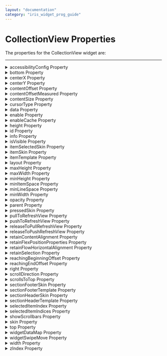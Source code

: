 ```yaml
---
layout: "documentation"
category: "iris_widget_prog_guide"
---
```


CollectionView Properties
=========================

The properties for the CollectionView widget are:

* * *

<details close markdown="block"><summary>accessibilityConfig Property</summary>

* * *

Enables you to control accessibility behavior and alternative text for the widget.

For more information on using accessibility features in your app, see the [Accessibility]({{ site.baseurl }}/docs/documentation/Iris/iris_user_guide/Content/Accessibility_Overview.html) appendix in the Volt MX IrisUser Guide.

### Syntax

{% highlight VoltMx %}
accessibilityConfig
{% endhighlight %}

### Type

Object

### Read/Write

Read + Write

### Remarks

*   The accessibilityConfig property is enabled for all the widgets which are supported under the Flex Layout.

> **_Note:_** From Volt MX Iris V9 SP2 GA version, you can provide i18n keys as values to all the attributes used inside the `accessibilityConfig` property. Values provided in the i18n keys take precedence over values provided in `a11yLabel`, `a11yValue`, and `a11yHint` fields.

The accessibilityConfig property is a JavaScript object which can contain the following key-value pairs.

  
| Key | Type | Description | ARIA Equivalent |
| --- | --- | --- | --- |
| a11yIndex | Integer with no floating or decimal number. | This is an optional parameter. Specifies the order in which the widgets are focused on a screen. | For all widgets, this parameter maps to the `aria-index`, `index`, or `taborder` properties. |
| a11yLabel | String | This is an optional parameter. Specifies alternate text to identify the widget. Generally the label should be the text that is displayed on the screen. | For all widgets, this parameter maps to the `aria-labelledby` property of ARIA in HTML. > **_Note:_** For the Image widget, this parameter maps to the **alt** attribute of ARIA in HTML. |
| a11yValue | String | This is an optional parameter. Specifies the descriptive text that explains the action associated with the widget. On the Android platform, the text specified for a11yValue is prefixed to the a11yHint. | This parameter is similar to the a11yLabel parameter. If the a11yValue is defined, the value of a11yValue is appended to the value of a11yLabel. These values are separated by a space. |
| a11yHint | String | This is an optional parameter. Specifies the descriptive text that explains the action associated with the widget. On the Android platform, the text specified for a11yValue is prefixed to the a11yHint. | For all widgets, this parameter maps to the `aria-describedby` property of ARIA in HTML. |
| a11yHidden | Boolean | This is an optional parameter. Specifies if the widget should be ignored by assistive technology. The default option is set to _false_. This option is supported on iOS 5.0 and above, Android 4.1 and above, and SPA | For all widgets, this parameter maps to the `aria-hidden` property of ARIA in HTML. |
| a11yARIA | Object | This is an optional parameter. For each widget, the key and value provided in this object are added as the attribute and value of the HTML tags respectively. Any values provided for attributes such as `aria-labelledby` and `aria-describedby` using this attribute, takes precedence over values given in `a11yLabel` and `a11yHint` fields. When a widget is provided with the following key value pair or attribute using the a11yARIA object, the tabIndex of the widget is automatically appended as zero.`{"role": "main"}``aria-label` | This parameter is only available on the Desktop Web platform. |

### Android limitations

*   If the results of the concatenation of a11y fields result in an empty string, then `accessibilityConfig` is ignored and the text that is on widget is read out.
*   The soft keypad does not gain accessibility focus during the right/left swipe gesture when the keypad appears.

### SPA/Desktop Web limitations

*   When `accessibilityConfig` property is configured for any widget, the `tabIndex` attribute is added automatically to the `accessibilityConfig` property.
*   The behavior of accessibility depends on the Web browser, Web browser version, Voice Over Assistant, and Voice Over Assistant version.
*   Currently SPA/Desktop web applications support only a few ARIA tags. To achieve more accessibility features, use the attribute a11yARIA. The corresponding tags will be added to the DOM as per these configurations.

### Example 1

This example uses the button widget, but the principle remains the same for all widgets that have an accessibilityConfig property.

{% highlight VoltMx %}
//This is a generic property that is applicable for various widgets.
//Here, we have shown how to use the accessibilityConfig Property for button widget.
/*You need to make a corresponding use of the accessibilityConfig property for other applicable widgets.*/

Form1.myButton.accessibilityConfig = {
    "a11yLabel": "Label",
    "a11yValue": "Value",
    "a11yHint": "Hint"    
};
{% endhighlight %}

### Example 2

This example uses the button widget to implement internationalization in `accessibilityConfig` property, but the principle remains the same for all widgets.

{% highlight VoltMx %}
/*Sample code to implement internationalization in accessibilityConfig property in Native platform.*/

Form1.myButton.accessibilityConfig = {
    "a11yLabel": voltmx.i18n.getLocalizedString("key1")     
};  
/*Sample code to implement internationalization in accessibilityConfig property in Desktop Web platform.*/

Form1.myButton.accessibilityConfig = {
    "a11yLabel": "voltmx.i18n.getLocalizedString(\"key3\")"
};
{% endhighlight %}

### Platform Availability

*   Available in the IDE
*   iOS, Android, SPA, and Desktop Web

* * *

</details>
<details close markdown="block"><summary>bottom Property</summary>

* * *

    This property determines the bottom edge of the widget and is measured from the bottom bounds of the parent container.

The bottom property determines the position of the bottom edge of the widget’s bounding box. The value may be set using DP (Device Independent Pixels), Percentage, or Pixels. In freeform layout, the distance is measured from the bottom edge of the parent container. In flow-vertical layout, the value is ignored. In flow-horizontal layout, the value is ignored.

The bottom property is used only if the Height property is not provided.

### Syntax

{% highlight VoltMx %}
bottom
{% endhighlight %}

### Type

String

### Read/Write

Read + Write

### Remarks

The property determines the bottom edge of the widget and is measured from the bottom bounds of the parent container.

If the layoutType is set as voltmx.flex.FLOW\_VERTICAL, the bottom property is measured from the top edge of bottom sibling widget. The vertical space between two widgets is measured from bottom of the top sibling widget and the top of the bottom sibling widget.

### Example

{% highlight VoltMx %}
//Sample code to set the bottom property for widgets by using DP, Percentage and Pixels.
frmHome.widgetID.bottom = "50dp";

frmHome.widgetID.bottom = "10%";

frmHome.widgetID.bottom = "10px";
{% endhighlight %}

### Platform Availability

*   Available in the IDE
*   iOS, Android, Windows, SPA , and Desktop Web

* * *

</details>
<details close markdown="block"><summary>centerX Property</summary>

* * *

    This property determines the center of a widget measured from the left bounds of the parent container.

The centerX property determines the horizontal center of the widget’s bounding box. The value may be set using DP (Device Independent Pixels), Percentage, or Pixels. In freeform layout, the distance is measured from the left edge of the parent container. In flow-vertical layout, the distance is measured from the left edge of the parent container. In flow-horizontal layout, the distance is measured from the right edge of the previous sibling widget in the hierarchy.

### Syntax

{% highlight VoltMx %}
centerX
{% endhighlight %}

### Type

String

### Read/Write

Read + Write

### Remarks

If the layoutType is set as voltmx.flex.FLOW\_HORIZONTAL, the centerX property is measured from right edge of the left sibling widget.

### Example

{% highlight VoltMx %}
//Sample code to set the centerX property for widgets by using DP, Percentage and Pixels.
frmHome.widgetID.centerX = "50dp";

frmHome.widgetID.centerX = "10%";

frmHome.widgetID.centerX = "10px";
{% endhighlight %}

### Platform Availability

*   Available in the IDE
*   iOS, Android, Windows, SPA, and Desktop Web

* * *

</details>
<details close markdown="block"><summary>centerY Property</summary>

* * *

    This property determines the center of a widget measured from the top bounds of the parent container.

The centerY property determines the vertical center of the widget’s bounding box. The value may be set using DP (Device Independent Pixels), Percentage, or Pixels. In freeform layout, the distance is measured from the top edge of the parent container. In flow-horizontal layout, the distance is measured from the top edge of the parent container. In flow-vertical layout, the distance is measured from the bottom edge of the previous sibling widget in the hierarchy.

### Syntax

{% highlight VoltMx %}
centerY
{% endhighlight %}

### Type

String

### Read/Write

Read + Write

### Remarks

If the layoutType is set as voltmx.flex.FLOW\_VERTICAL, the centerY property is measured from bottom edge of the top sibling widget.

### Example

{% highlight VoltMx %}
//Sample code to set the centerY property for widgets by using DP, Percentage and Pixels.
frmHome.widgetID.centerY = "50dp";

frmHome.widgetID.centerY = "10%";

frmHome.widgetID.centerY = "10px";
{% endhighlight %}

### Platform Availability

*   Available in the IDE
*   iOS, Android, Windows, SPA, and Desktop Web

* * *

</details>
<details close markdown="block"><summary>contentOffset Property</summary>

* * *

This property returns the current coordinates of the top left corner of the scrollable region in the item.

### Syntax

{% highlight VoltMx %}
contentOffset
{% endhighlight %}

### Type

JavaScript Object

### Read/Write

Read + Write

### Remarks

Returns the following key:value pairs:

{x:valueInDP, y:valueInDP}

The values are numbers that represent device pixels (DP).

For android this property is disabled if any templates are marked as autogrow.

### Example

{% highlight VoltMx %}
Form1.widgetID.contentOffset = {
    "x": "3dp",
    "y": "4dp"
};
{% endhighlight %}

### Platform Availability

*   Available in the IDE
*   iOS, Android, and Windows

* * *

</details>
<details close markdown="block"><summary>contentOffsetMeasured Property</summary>

* * *

This property returns the current coordinates of the top left corner of the scrollable region in the item.

### Syntax

{% highlight VoltMx %}
contentOffsetMeasured
{% endhighlight %}

### Type

JavaScript Object

### Read/Write

Read only

### Remarks

Returns the following key:value pairs:

{x:valueInDP, y:valueInDP}

The values are numbers that represent device pixels (DP).

For android this property is disabled if any templates are marked as autogrow.

### Example

{% highlight VoltMx %}
var offset = frmHome.coll.contentOffsetMeasured;
voltmx.print("contentOffsetMeasured:" + frmHome.coll.contentOffsetMeasured);
{% endhighlight %}

### Platform Availability

*   iOS
*   Android
*   Windows

* * *

</details>
<details close markdown="block"><summary>contentSize Property</summary>

* * *

    This property specifies the size of the scrollable area in the widget. Collection view items will appear in this area.

### Syntax

{% highlight VoltMx %}
contentSize
{% endhighlight %}

### Type

JavaScript object

### Read/Write

Read + Write

### Remarks

This property is only used for voltmx.collectionview.LAYOUT\_CUSTOM.

The object contains two key-value pairs:

*   width in dp
*   height in dp

If this value is not given, the scrollable area is determined by the actual contents in collection view.

The items are laid out according to flex layout rules.

### Example

{% highlight VoltMx %}
frmHome.coll.contentSize = {
    "width": "200dp",
    "height": "100dp"
};
{% endhighlight %}

### Platform Availability

*   iOS
*   Android
*   Windows
*   SPA

* * *

</details>
<details close markdown="block"><summary>cursorType Property</summary>

* * *

In Desktop Web applications, when you hover the mouse over any widget, a mouse pointer appears. Using the cursorType property in Iris, you can specify the type of the mouse pointer.

### Syntax

{% highlight VoltMx %}
cursorType
{% endhighlight %}

### Type

String.

You must provide valid CSS cursor value such as wait, grab, help, etc. to the cursorType property.

### Read/Write

Read + Write

### Remarks

To add the `cursorType` property using Volt MX Iris in a Desktop Web application, follow these steps.

1.  In Volt MX Iris, open the Desktop Web application. From the **Project** explorer, expand **Responsive Web/ Desktop**\> **Forms** and select the form to which you need to make the changes.
2.  On the canvas, select the widget for which you want to specify the cursor type. For example, button.
3.  From the **Properties** panel, navigate to the **Skin** tab > **Hover Skin** tab.  
    You will find that the details of the hover skin is not enabled here.
4.  Check the **Enable** option to add a hover skin to your widget.  
    The details and configurations of the hover skin is enabled.
5.  Under the **General** section, for the Platform option, click the ellipsis icon.  
    The **Fork Skin** window appears.
6.  In the **Fork Skin** window, for **Desktop**, check under **HTML5 SPA**.
7.  Click **Ok**. You have successfully forked your hover skin for Desktop Web application.  
    You can see that the **Cursor Type** property has been added under the **General** section.
8.  Select a value from the drop-down list to set the **Cursor Type** for the widget.

### Example

{% highlight VoltMx %}
//This is a generic property and is applicable for many widgets.  
  
/*The example provided is for the Button widget. Make the required changes in the example while using other widgets.*/
  
frmButton.myButton.cursorType = "wait";

{% endhighlight %}

### Platform Availability

*   Available in IDE
*   Desktop Web

* * *

</details>
<details close markdown="block"><summary>data Property</summary>

* * *

Specifies the set of values for each item.

### Syntax

{% highlight VoltMx %}
data
{% endhighlight %}

Array

### Read/Write

Read Only

### Remarks

The data is categorized into Sections and items. The Sections information is optional. You can set the data in three different formats.

*   Format1: Set the data without any sections.
*   Format 2: Set the data with sections where section header is a name.
*   Format 3: Set the data with sections where header is driven by template.

The below table explains the type and description of template key:

<table style="width: 100%;mc-table-style: url('Resources/Stylesheets/Basic.css');border-top-left-radius: 0px;border-top-right-radius: 0px;border-bottom-right-radius: 0px;border-bottom-left-radius: 0px;border-left-style: solid;border-left-width: 2px;border-left-color: #000000;border-right-style: solid;border-right-width: 2px;border-right-color: #000000;border-top-style: solid;border-top-width: 2px;border-top-color: #000000;border-bottom-style: solid;border-bottom-width: 2px;border-bottom-color: #000000;margin-left: 0;margin-right: auto;" class="TableStyle-Basic" cellspacing="0"><colgroup><col style="width: 121px;" class="TableStyle-Basic-Column-Column1"> <col style="width: 124px;" class="TableStyle-Basic-Column-Column1"> <col class="TableStyle-Basic-Column-Column1"> <col style="width: 331px;" class="TableStyle-Basic-Column-Column1"></colgroup><tbody><tr class="TableStyle-Basic-Body-Body1"><td style="font-weight: bold;color: #ffffff;background-color: #005386;text-align: center;" class="TableStyle-Basic-BodyE-Column1-Body1">Key</td><td style="font-weight: bold;color: #ffffff;background-color: #005386;text-align: center;" class="TableStyle-Basic-BodyE-Column1-Body1">Key</td><td style="font-weight: bold;color: #ffffff;background-color: #005386;text-align: center;" class="TableStyle-Basic-BodyE-Column1-Body1">Type</td><td style="font-weight: bold;color: #ffffff;background-color: #005386;text-align: center;" class="TableStyle-Basic-BodyD-Column1-Body1">Comments</td></tr><tr class="TableStyle-Basic-Body-Body1"><td class="TableStyle-Basic-BodyB-Column1-Body1">template</td><td class="TableStyle-Basic-BodyB-Column1-Body1">Not Applicable</td><td class="TableStyle-Basic-BodyB-Column1-Body1">JavaScript: Object</td><td class="TableStyle-Basic-BodyA-Column1-Body1">Indicates the template to be used for the specific item</td></tr></tbody></table>

### Example

{% highlight VoltMx %}
//Sample code to define data property for a CollectionView widget.
frmCollection.myCollection.data = [{
 "dataId1": "data1",
 "dataId2": "data2",
 "dataId3": "data3",
 "accessibilityConfig": "acObject"
}, {
 "dataId1": "datax",
 "dataId2": "datay",
 "dataId3": "dataz",
 "template": "box1",
 "accessibilityConfig": "acObject"
}];
{% endhighlight %}

Example of Format 1

{% highlight VoltMx %}[{
    "dataId1": "foo",
    "dataId2": "foo",
    "dataId3": "foo",
    "accessibilityConfig": "acObject"
}, {
    "dataId1": "bar",
    "dataId2": "bar",
    "dataId3": "bar",
    "template": "boxRef2",
    "accessibilityConfig": "acObject"
}, {
    "dataId1": "bar",
    "dataId2": "bar",
    "dataId3": {
        "isVisible" :true,
      "skin" : "nskin",
      "focusSkin": "fskin",
      "text" : "Foo"
    },
    "accessibilityConfig": "acObject"
}]
{% endhighlight %}

In the above example, **template** is the standard key which can be optionally to override the common itemTemplate provided with a specific template for the item. For template always the value has to be valid box reference, if not it falls back to the common itemTemplate. **mentainfo** is another standard key which can be used to specify meta information about the item. in iOS the specific standard parameter that **metainfo** can support is_selectable_.

In the above examples, the values of dataId1, dataId2 are shown as string, but dataId3 is key value pair. The key value pair format allows you to set the properties specific to the widget. In the above example, we are setting the _isVisible_ property to ture and **text** property to "Foo", **skin** property with ID nskin and **focusSkin** to a skin with ID fskin. If a string is provided, typically is mapped to the **text** property for button and labels and the _src_ property for the image.

### Example of Format 2

{% highlight VoltMx %}
/*set the data with sections where section header is a name. 
This example has two sections and each section with two rows.*/
[
    ["section1", [{
        "dataId1": "foo",
        "dataId2": "foo",
        "dataId3": "foo",
        "accessibilityConfig": "acObject"
    }, {
        "dataId1": "bar",
        "dataId2": "bar",
        "dataId3": "bar",
        "accessibilityConfig": "acObject"
    }], "acObject"],
    ["section2", [{
        "dataId1": "foo",
        "dataId2": "foo",
        "dataId3": "foo",
        "accessibilityConfig": "acObject"
    }, {
        "dataId1": "bar",
        "dataId2": "bar",
        "dataId3": "bar",
        "accessibilityConfig": "acObject"
    }], "acObject"]
]
{% endhighlight %}

### Example of Format 3

{% highlight VoltMx %}
/*set the data with sections where section header driven by template. This example has two sections and each section with two rows.*/
[
    [{
            "secDataId1": "",
            "secDataId2": "",
            "template": "secHeaderBoxRef2",
            "accessibilityConfig": "acObject"
        },
        [{
            "dataId1": "foo",
            "dataId2": "foo",
            "dataId3": "foo",
            "accessibilityConfig": "acObject"
        }, {
            "dataId1": "bar",
            "dataId2": "bar",
            "dataId3": "bar",
            "accessibilityConfig": "acObject"
        }]
    ],
    [{
            "secDataId1": "",
            "secDataId2": "",
            "template": "secHeaderBoxRef2",
            "accessibilityConfig": "acObject"
        },
        [{
            "dataId1": "foo",
            "dataId2": "foo",
            "dataId3": "foo",
            "accessibilityConfig": "acObject"
        }, {
            "dataId1": "bar",
            "dataId2": "bar",
            "dataId3": "bar",
            "accessibilityConfig": "acObject"
        }]
    ]
]
{% endhighlight %}

### Platform Availability

*   iOS
*   Android
*   Windows
*   SPA

* * *

</details>
<details close markdown="block"><summary>enable Property</summary>

* * *

The `enable` property is used to control the actionability of the widgets. In a scenario where you want to display a widget but not invoke any action on the widget, configure the `enable` property to false to achieve it.

This is a constructor level property and applicable for all widgets in Volt MX Iris.

### Syntax

{% highlight VoltMx %}
enable
{% endhighlight %}

### Type

Boolean

### Read/Write

Read + Write

### Remarks

The default value of this property is true.

When `enable` property is configured to true, the action associated with a widget can be invoked by the user in the application.

When `enable` property is configured to false, the action associated with a widget cannot be invoked by the user in the application.

### Example

{% highlight VoltMx %}
//This is a generic property and is applicable for many widgets.  
  
/*The example provided is for the Button widget. Make the changes required in the example while using other widgets.*/
  
frmButton.myBtn.enable= true;
{% endhighlight %}

### Platform Availability

*   Android, iOS, Windows, SPA, and Desktop web

 

* * *

</details>
<details close markdown="block"><summary>enableCache Property</summary>

* * *

The property enables you to improve the performance of Positional Dimension Animations.

### Syntax

{% highlight VoltMx %}
enableCache
{% endhighlight %}

### Type

Boolean

### Read/Write

Read + Write

### Remarks

The default value for this property is true.

> **_Note:_** When the property is used, application consumes more memory. The usage of the property enables tradeoff between performance and visual quality of the content. Use the property cautiously.

### Example

{% highlight VoltMx %}
Form1.widgetID.enableCache = true;
{% endhighlight %}

### Platform Availability

*   Available in the IDE.
*   Windows

* * *

</details>
<details close markdown="block"><summary>height Property</summary>

* * *

It determines the height of the widget and measured along the y-axis.

The height property determines the height of the widget’s bounding box. The value may be set using DP (Device Independent Pixels), Percentage, or Pixels. For supported widgets, the height may be derived from either the widget or container’s contents by setting the height to “preferred”.

### Syntax

{% highlight VoltMx %}
height
{% endhighlight %}

### Type

Number, String, and Constant

### Read/Write

Read + Write

### Remarks

Following are the available measurement options:

*   %: Specifies the values in percentage relative to the parent dimensions.
*   px: Specifies the values in terms of device hardware pixels.
*   dp: Specifies the values in terms of device independent pixels.
*   default: Specifies the default value of the widget.
*   voltmx.flex.USE\_PREFERED\_SIZE: When this option is specified, the layout uses preferred height of the widget as height and preferred size of the widget is determined by the widget and may varies between platforms.

**Example**

{% highlight VoltMx %}
//Sample code to set the height property for widgets by using DP, Percentage and Pixels.   
frmHome.CollectionView1.height = "50dp";

frmHome.CollectionView1. height = "10%";

frmHome.CollectionView1. height = "10px";

{% endhighlight %}

### Platform Availability

*   iOS
*   Android
*   Windows
*   SPA

* * *

</details>
<details close markdown="block"><summary>id Property</summary>

* * *

A unique identifier of Segment consisting of alpha numeric characters. Every Segment should have a unique id within a Form.

### Syntax

{% highlight VoltMx %}
id
{% endhighlight %}

### Type

String

### Read/Write

Read only

### Example

{% highlight VoltMx %}
//Defining the properties for an item with id:"ItemId".

var itemBasic = {
    id: "segment",
    isVisible: true,
    widgetSkin: "widSkin",
    itemSkin: "itemSkn",
    itemFocusSkin: "itemFSkn",
    sectionHeaderSkin: "secHSkin",
    widgetDataMap: {
        widgetId1: "dataid1",
        widgetId2: "dataId2",
        widgetId3: "dataId3",
        widgetId4: "secDataId1",
        widgetId5: "secDataId2"
    },
    itemTemplate: box1
};
var itemLayout = {
    padding: [5, 5, 5, 5],
    margin: [5, 5, 5, 5],
    containerWeight: 100
};
var itemPSP = {};

//Creating the CollectionView.
var item = new voltmx.ui.collectionview(itemBasic, itemLayout, itemPSP);

//Reading the id of the CollectionView.
alert("CollectionView Id ::" + item.id);
{% endhighlight %}

### Platform Availability

*   iOS
*   Android
*   Windows
*   SPA

* * *

</details>
<details close markdown="block"><summary>info Property</summary>

* * *

A custom JSObject with the key value pairs that a developer can use to store the context with the widget.

### Syntax

{% highlight VoltMx %}
info
{% endhighlight %}

### Type

JSObject

### Read/Write

Read + Write

### Remarks

This will help in avoiding the globals to most part of the programming.

This is a **non-Constructor** property. You cannot set this property through widget constructor. But you can read and write data to it.

Info property can hold any JSObject. After assigning the JSObject to info property, the JSObject should not be modified.

### Example

{% highlight VoltMx %}
//Sample code to set info property for a CollectionView widget

frmCollection.myCollection.info = {
    key: "segmentobjects"
};

//Reading the info of the CollectionView widget.
voltmx.print("CollectionView Widget info ::" +frmCollection.myCollection.info);
{% endhighlight %}

### Platform Availability

*   iOS
*   Android
*   Windows
*   SPA

* * *

</details>
<details close markdown="block"><summary>isVisible Property</summary> 

* * *

This property controls the visibility of a widget on the form.

### Syntax

{% highlight VoltMx %}
isVisible
{% endhighlight %}

### Type

Boolean

### Read/Write

Read + Write

### Remarks

The default value for this property is true.

If set to _false,_ the widget is not displayed.

If set to _true,_ the widget is displayed.

### Example

{% highlight VoltMx %}
//Sample code to set isVisible property for a CollectionView widget
frmCollection.myCollection.isVisible=true;
{% endhighlight %}

> **_Note:_** You can set the visibility of a widget dynamically from code using the setVisibility method.

### Platform Availability

*   iOS
*   Android
*   Windows
*   SPA

* * *

</details>
<details close markdown="block"><summary>itemSelectedSkin Property</summary>

* * *

Specifies the skin that must be applied when user selects the item.

### Syntax

{% highlight VoltMx %}
itemSelectedSkin
{% endhighlight %}

### Type

String

### Read/Write

Read + Write

### Example

{% highlight VoltMx %}
//Sample code to set itemSelectedSkin property for a CollectionView widget
frmCollection.myCollection.itemSelectedSkin="itemFSkn";
{% endhighlight %}

### Platform Availability

*   iOS
*   Android
*   Windows
*   SPA

* * *

</details>
<details close markdown="block"><summary>itemSkin Property</summary>

* * *

The default skin for each item.

### Syntax

{% highlight VoltMx %}
itemSkin
{% endhighlight %}

### Type

String

### Read/Write

Read + Write

### Remarks

This skin will be overridden is a skin is specified in the item template, or in item data.

### Example

{% highlight VoltMx %}
//Sample code to set itemSkin property for a CollectionView widget
frmCollection.myCollection.itemSkin="itemSkn";
{% endhighlight %}

### Platform Availability

*   iOS
*   Android
*   Windows
*   SPA

* * *

</details>
<details close markdown="block"><summary>itemTemplate Property</summary>

* * *

Indicates the common template to be used for each item while creating the item and filling the data.

### Syntax

{% highlight VoltMx %}
itemTemplate
{% endhighlight %}

### Type

voltmx.ui.FlexContainer

### Read/Write

Read + Write

### Remarks

This can be overridden at the item level when setting the data using the **template** key. Only a FlexContainer can be used here.

On iOS platform, when a FlexContainer is used as a template for CollectionView, the below properties are not applicable:

*   left
*   right
*   centerX
*   centerY
*   minWidth
*   maxWidth
*   minHeight
*   maxHeight

> **_Note:_** If you are switching between the templates of the item, ensure that the widgetDataMap property is defined after the itemtemplate is set. The mapping of the widgets needs to be refreshed after setting the template on a item.

### Example

{% highlight VoltMx %}
//Sample code to set itemTemplate property for a CollectionView widget.  
/*Here, flexContainerTemplate, is the template that is assigned to the myCollection CollectionView widget.*/
frmCollection.myCollection.itemTemplate=flexContainerTemplate;
{% endhighlight %}

### Platform Availability

*   iOS
*   Android
*   Windows
*   SPA

* * *

</details>
<details close markdown="block"><summary>layout Property</summary>

* * *

This property determines how the items get arranged within the CollectionView widget.

### Syntax

{% highlight VoltMx %}
layout
{% endhighlight %}

### Type

Constant

### Read/Write

Read + Write

### Remarks

The value is a constant using one of the following values:

*   voltmx.collectionview.LAYOUT\_HORIZONTAL. (Default). Items are laid out horizontally and wrap at the widget frame's boundary. The view scrolls vertically and scrollable area is determined by the underlying control so that all items fit.
*   voltmx.collectionview.LAYOUT\_VERTICAL. Items are laid out vertically and wrap at the widget frame's boundary. The view scrolls horizontally and scrollable area is decided by the underlying control so that all items fit.
*   voltmx.collectionview.LAYOUT\_CUSTOM. ContentSize is set to define the scrollable area. Items are laid out according to flex layout rules.

### Platform Availability

*   iOS
*   Android
*   Windows
*   SPA

* * *

</details>
<details close markdown="block"><summary>maxHeight Property</summary>

* * *

This property specifies the maximum height of the widget and is applicable only when the height property is not specified.

The maxHeight property determines the maximum height of the widget’s bounding box. The value may be set using DP (Device Independent Pixels), Percentage, or Pixels. The maxHeight value overrides the preferred, or “autogrow” height, if the maxHeight is less than the derived content height of the widget.

### Syntax

{% highlight VoltMx %}
maxHeight
{% endhighlight %}

### Type

Number

### Read/Write

Read + Write

### Example

{% highlight VoltMx %}
//Sample code to set the maxHeight property for widgets by using DP, Percentage and Pixels.
frmHome.widgetID.maxHeight = "50dp";

frmHome.widgetID.maxHeight = "10%";

frmHome.widgetID.maxHeight = "10px";
{% endhighlight %}

### Platform Availability

*   Available in the IDE
*   iOS, Android, Windows, SPA, and Desktop Web

* * *

</details>
<details close markdown="block"><summary>maxWidth Property</summary>

* * *

This property specifies the maximum width of the widget and is applicable only when the width property is not specified.

The Width property determines the maximum width of the widget’s bounding box. The value may be set using DP (Device Independent Pixels), Percentage, or Pixels. The maxWidth value overrides the preferred, or “autogrow” width, if the maxWidth is less than the derived content width of the widget.

### Syntax

{% highlight VoltMx %}
maxWidth
{% endhighlight %}

### Type

Number

### Read/Write

Read + Write

### Example

{% highlight VoltMx %}
//Sample code to set the maxWidth property for widgets by using DP, Percentage and Pixels.
frmHome.widgetID.maxWidth = "50dp";

frmHome.widgetID.maxWidth = "10%";

frmHome.widgetID.maxWidth = "10px";
{% endhighlight %}

### Platform Availability

*   Available in the IDE
*   iOS, Android, Windows, SPA, and Desktop Web

* * *

</details>
<details close markdown="block"><summary>minHeight Property</summary>

* * *

This property specifies the minimum height of the widget and is applicable only when the height property is not specified.

The minHeight property determines the minimum height of the widget’s bounding box. The value may be set using DP (Device Independent Pixels), Percentage, or Pixels. The minHeight value overrides the preferred, or “autogrow” height, if the minHeight is larger than the derived content height of the widget.

### Syntax

{% highlight VoltMx %}
minHeight
{% endhighlight %}

### Type

Number

### Read/Write

Read + Write

### Example

{% highlight VoltMx %}
//Sample code to set the minHeight property for widgets by using DP, Percentage and Pixels.
frmHome.widgetID.minHeight = "50dp";

frmHome.widgetID.minHeight = "10%";

frmHome.widgetID.minHeight = "10px";
{% endhighlight %}

### Platform Availability

*   Available in the IDE
*   iOS, Android, Windows, SPA, and Desktop Web

* * *

</details>
<details close markdown="block"><summary>minItemSpace Property</summary>

* * *

This property specifies the minimum spacing between items.

### Syntax

{% highlight VoltMx %}
minItemSpace
{% endhighlight %}

### Type

String

### Read/Write

Read + Write

### Remarks

All units, such as DP, %, PX are supported.

This property is only supported at the widget level. It can not be overridden.

### Platform Availability

*   iOS
*   Android
*   Windows
*   SPA

* * *

</details>
<details close markdown="block"><summary>minLineSpace Property</summary>

* * *

This property specifies the minimum spacing between lines of items.

### Syntax

{% highlight VoltMx %}
minLineSpace
{% endhighlight %}

### Type

String

### Read/Write

Read + Write

### Remarks

All units, such as DP, %, PX are supported.

This property is only supported at the widget level. It can not be overridden.

### Platform Availability

*   iOS
*   Android
*   Windows
*   SPA

* * *

</details>
<details close markdown="block"><summary>minWidth Property</summary>

* * *

This property specifies the minimum width of the widget and is applicable only when the width property is not specified.

The minWidth property determines the minimum width of the widget’s bounding box. The value may be set using DP (Device Independent Pixels), Percentage, or Pixels. The minWidth value overrides the preferred, or “autogrow” width, if the minWidth is larger than the derived content width of the widget.

### Syntax

{% highlight VoltMx %}
minWidth
{% endhighlight %}

### Type

Number

### Read/Write

Read only

### Example

{% highlight VoltMx %}
//Sample code to set the minWidth property for widgets by using DP, Percentage and Pixels.
frmHome.widgetID.minWidth = "50dp";

frmHome.widgetID.minWidth = "10%";

frmHome.widgetID.minWidth = "10px";
{% endhighlight %}

### Platform Availability

*   Available in the IDE
*   iOS, Android, Windows, SPA, and Desktop Web

* * *

</details>
<details close markdown="block"><summary>opacity Property</summary>

* * *

Specifies the opacity of the widget. The value of this property must be in the range 0.0 (transparent) to 1.0 (opaque). Any values outside this range are fixed to the nearest minimum or maximum value.

Specifies the opacity of the widget. Valid opacity values range from 0.0 (transparent), to 1.0 (opaque). Values set to less than zero will default to zero. Values more than 1.0 will default to 1. Interaction events set on a transparent widget will still be fired. To disable the events, also set the “isVisible” property to “false”.

### Syntax

{% highlight VoltMx %}
opacity
{% endhighlight %}

### Type

Number

### Read/Write

Read + Write

### Remarks

> **_Note:_** This property has more priority compared to the values coming from the configured skin.

### Example

{% highlight VoltMx %}
//Sample code to make the widget transparent by using the opacity property.
frmHome.widgetID.opacity = 0;

//Sample code to make the widget opaque by using the opacity property.
frmHome.widgetID.opacity = 1;
{% endhighlight %}

### Platform Availability

*   Not available in the IDE.
*   iOS, Android, Windows, SPA, and Desktop Web

* * *

</details>
<details close markdown="block"><summary>parent Property</summary>

* * *

Gives you the ability to access the parent of the widget.

### Syntax

{% highlight VoltMx %}
parent
{% endhighlight %}

### Read/Write

Read only

### Remarks

If the widget is not part of the widget hierarchy, then this property returns null.

This property works for all the widgets whether they are placed inside a FlexContainer or Form.

### Platform Availability

*   iOS
*   Android
*   Windows
*   SPA

* * *

</details>
<details close markdown="block"><summary>pressedSkin Property</summary>

* * *

Specifies the skin to indicate that an item of the collection is pressed or clicked.

### Syntax

{% highlight VoltMx %}
pressedSkin
{% endhighlight %}

### Type

String

### Read/Write

Read + Write

### Remarks

If you do not specify the _pressedSkin_, the itemFocusSkin is applied.

### Example

{% highlight VoltMx %}
//Sample code to set pressedSkin property for a CollectionView widget
frmCollection.myCollection.pressedSkin="pressedSkn";
{% endhighlight %}

### Platform Availability

*   Android

* * *

</details>
<details close markdown="block"><summary>pullToRefreshView Property</summary>

* * *

Displays a Flex Container above the content area of the CollectionView widget when the widget is pulled down from the top.

### Syntax

{% highlight VoltMx %}
pullToRefreshView
{% endhighlight %}

### Type

A Flex Container reference

### Read/Write

Read + Write

### Remarks

This property is valid only in horizontal and vertical layouts.

In the horizontal layout:

*   The width of the view is set to collectionview's width
*   Height is based on the height configured for the widget. If not given, 50dp is the default
*   The view is docked at the extreme beginning or end of the collection view

In case of vertical layout:

*   The height of the view is set to collectionview's height
*   Width is based on the width configured for the widget. If not given, 50dp is the default
*   The view is docked at the extreme beginning or end of the collection view

### Example

{% highlight VoltMx %}
var fc = voltmx.ui.FlexContainer({
    "id": "myc"
}, {}, {});

collview.pullToRefreshView = fc;
{% endhighlight %}

### Platform Availability

*   iOS
*   Android
*   Windows
*   SPA

* * *

</details>
<details close markdown="block"><summary>pushToRefreshView Property</summary>

* * *

Displays a Flex Container below the content area of the CollectionView widget when the widget is pushed up from the bottom.

### Syntax

{% highlight VoltMx %}
pushToRefreshView
{% endhighlight %}

### Type

A Flex Container reference

### Read/Write

Read + Write

### Remarks

This property is valid only in horizontal and vertical layouts.

In case of horizontal layout:

*   The width of the view is set to collectionview's width
*   Height is based on the height configured for the widget. If not given, 50dp is the default
*   The view is docked at the extreme beginning or end of the collection view

In case of vertical layout:

*   The height of the view is set to collectionview's height
*   Width is based on the width configured for the widget. If not given, 50dp is the default
*   The view is docked at the extreme beginning or end of the collection view

### Example

{% highlight VoltMx %}
var fc = voltmx.ui.FlexContainer({
    "id": "myc"
}, {}, {});

collview.pushToRefreshView = fc;
{% endhighlight %}

### Platform Availability

*   iOS
*   Android
*   Windows
*   SPA

* * *

</details>
<details close markdown="block"><summary>releaseToPullRefreshView Property</summary>

* * *

Displays a Flex Container above the content area of the CollectionView widget when the widget is pulled down from the top and then released.

### Syntax

{% highlight VoltMx %}
releaseToPullRefreshView
{% endhighlight %}

### Type

A Flex Container reference

### Read/Write

Read + Write

### Remarks

This property is valid only in horizontal and vertical layouts.

In case of horizontal layout:

*   The width of the view is set to collectionview's width
*   Height is based on the height configured for the widget. If not given, 50dp is the default
*   The view is docked at the extreme beginning or end of the collection view

In case of vertical layout:

*   The height of the view is set to collectionview's height
*   Width is based on the width configured for the widget. If not given, 50dp is the default
*   The view is docked at the extreme beginning or end of the collection view

The height of the Flex Container must be set to match the height of the Flex Container in pullToRefreshView .

Replaces pullToRefreshView when the client area of the CollectionView has been pulled enough to trigger the onPull callback.

### Example

{% highlight VoltMx %}
var fc = voltmx.ui.FlexContainer({
    "id": "myc"
}, {}, {});

collview.releaseToPullRefreshView = fc;
{% endhighlight %}

### Platform Availability

*   iOS
*   Android
*   Windows
*   SPA

* * *

</details>
<details close markdown="block"><summary>releaseToPushRefreshView Property</summary>

* * *

Displays a Flex Container below the content area of the CollectionView widget when the widget is pushed up from the bottom and released.

### Syntax

{% highlight VoltMx %}
releaseToPushRefreshView
{% endhighlight %}

### Type

A Flex Container reference

### Read/Write

Read + Write

### Remarks

This property is valid only in horizontal and vertical layouts.

In case of horizontal layout:

*   The width of the view is set to collectionview's width
*   Height is based on the height configured for the widget. If not given, 50dp is the default
*   The view is docked at the extreme beginning or end of the collection view

In case of vertical layout:

*   The height of the view is set to collectionview's height
*   Width is based on the width configured for the widget. If not given, 50dp is the default
*   The view is docked at the extreme beginning or end of the collection view

The height of the Flex Container must be set to match the height of the Flex Container in pushToRefreshView.

Replaces pushToRefreshView when the client area of the CollectionView has been pushed enough to trigger the onPush callback.

### Example

{% highlight VoltMx %}
var fc = voltmx.ui.FlexContainer({
    "id": "myc"
}, {}, {});

collview.releaseToPushRefreshView = fc;
{% endhighlight %}

### Platform Availability

*   iOS
*   Android
*   Windows
*   SPA

* * *

</details>
<details close markdown="block"><summary>retainContentAlignment Property</summary>

* * *

This property is used to retain the content alignment property value, as it was defined.

> **_Note:_** Locale-level configurations take priority when invalid values are given to this property, or if it is not defined.

### The mirroring widget layout properties should be defined as follows.

{% highlight VoltMx %}
function getIsFlexPositionalShouldMirror(widgetRetainFlexPositionPropertiesValue) {
    return (isI18nLayoutConfigEnabled &&
    localeLayoutConfig[defaultLocale]
    ["mirrorFlexPositionalProperties"] == true &&
    !widgetRetainFlexPositionPropertiesValue);
}
{% endhighlight %}

### The following table illustrates how widgets consider Local flag and Widget flag values.

  
| Properties | Local Flag Value | Widget Flag Value | Action |
| --- | --- | --- | --- |
| Mirror/retain FlexPositionProperties | true | true | Use the designed layout from widget for all locales. Widget layout overrides everything else. |
| Mirror/retain FlexPositionProperties | true | false | Use Mirror FlexPositionProperties since locale-level Mirror is true. |
| Mirror/retain FlexPositionProperties | true | not specified | Use Mirror FlexPositionProperties since locale-level Mirror is true. |
| Mirror/retain FlexPositionProperties | false | true | Use the designed layout from widget for all locales. Widget layout overrides everything else. |
| Mirror/retain FlexPositionProperties | false | false | Use the Design/Model-specific default layout. |
| Mirror/retain FlexPositionProperties | false | not specified | Use the Design/Model-specific default layout. |
| Mirror/retain FlexPositionProperties | not specified | true | Use the designed layout from widget for all locales. Widget layout overrides everything else. |
| Mirror/retain FlexPositionProperties | not specified | false | Use the Design/Model-specific default layout. |
| Mirror/retain FlexPositionProperties | not specified | not specified | Use the Design/Model-specific default layout. |

### Syntax

{% highlight VoltMx %}
retainContentAlignment
{% endhighlight %}

### Type

Boolean

### Read/Write

No (only during widget-construction time)

### Example

{% highlight VoltMx %}
//This is a generic property that is applicable for various widgets.
//Here, we have shown how to use the retainContentAlignment property for Button widget.
/*You need to make a corresponding use of the 
retainContentAlignment property for other applicable widgets.*/
var btn = new voltmx.ui.Button({
    "focusSkin": "defBtnFocus",
    "height": "50dp",
    "id": "myButton",
    "isVisible": true,
    "left": "0dp",
    "skin": "defBtnNormal",
    "text": "text always from top left",
    "top": "0dp",
    "width": "260dp",
    "zIndex": 1
}, {
    "contentAlignment": constants.CONTENT_ALIGN_TOP_LEFT,
    "displayText": true,
    "padding": [0, 0, 0, 0],
    "paddingInPixel": false,
    "retainFlexPositionProperties": false,
    "retainContentAlignment": true
}, {});
{% endhighlight %}

### Platform Availability

*   Available in IDE
*   Windows, iOS, Android, and SPA

* * *

</details>
<details close markdown="block"><summary>retainFlexPositionProperties Property</summary>

* * *

This property is used to retain flex positional property values as they were defined. The flex positional properties are left, right, and padding.

> **_Note:_** Locale-level configurations take priority when invalid values are given to this property, or if it is not defined.

### The mirroring widget layout properties should be defined as follows.

{% highlight VoltMx %}
function getIsFlexPositionalShouldMirror(widgetRetainFlexPositionPropertiesValue) {
    return (isI18nLayoutConfigEnabled &&
    localeLayoutConfig[defaultLocale]
    ["mirrorFlexPositionalProperties"] == true &&
    !widgetRetainFlexPositionPropertiesValue);
}
{% endhighlight %}

### The following table illustrates how widgets consider Local flag and Widget flag values.

  
| Properties | Local Flag Value | Widget Flag Value | Action |
| --- | --- | --- | --- |
| Mirror/retain FlexPositionProperties | true | true | Use the designed layout from widget for all locales. Widget layout overrides everything else. |
| Mirror/retain FlexPositionProperties | true | false | Use Mirror FlexPositionProperties since locale-level Mirror is true. |
| Mirror/retain FlexPositionProperties | true | not specified | Use Mirror FlexPositionProperties since locale-level Mirror is true. |
| Mirror/retain FlexPositionProperties | false | true | Use the designed layout from widget for all locales. Widget layout overrides everything else. |
| Mirror/retain FlexPositionProperties | false | false | Use the Design/Model-specific default layout. |
| Mirror/retain FlexPositionProperties | false | not specified | Use the Design/Model-specific default layout. |
| Mirror/retain FlexPositionProperties | not specified | true | Use the designed layout from widget for all locales. Widget layout overrides everything else. |
| Mirror/retain FlexPositionProperties | not specified | false | Use the Design/Model-specific default layout. |
| Mirror/retain FlexPositionProperties | not specified | not specified | Use the Design/Model-specific default layout. |

### Syntax

{% highlight VoltMx %}
retainFlexPositionProperties
{% endhighlight %}

### Type

Boolean

### Read/Write

No (only during widget-construction time)

### Example

{% highlight VoltMx %}
//This is a generic property that is applicable for various widgets.
//Here, we have shown how to use the retainFlexPositionProperties property for Button widget.
/*You need to make a corresponding use of the 
retainFlexPositionProperties property for other applicable widgets.*/
var btn = new voltmx.ui.Button({
    "focusSkin": "defBtnFocus",
    "height": "50dp",
    "id": "myButton",
    "isVisible": true,
    "left": "0dp",
    "skin": "defBtnNormal",
    "text": "always left",
    "top": "0dp",
    "width": "260dp",
    "zIndex": 1
}, {
    "contentAlignment": constants.CONTENT_ALIGN_CENTER,
    "displayText": true,
    "padding": [0, 0, 0, 0],
    "paddingInPixel": false,
    "retainFlexPositionProperties": true,
    "retainContentAlignment": false
}, {});
{% endhighlight %}

### Platform Availability

*   Available in IDE
*   Windows, iOS, Android, and SPA

* * *

</details>
<details close markdown="block"><summary>retainFlowHorizontalAlignment Property</summary>

* * *

This property is used to convert Flow Horizontal Left to Flow Horizontal Right.

> **_Note:_** Locale-level configurations take priority when invalid values are given to this property, or if it is not defined.

### The mirroring widget layout properties should be defined as follows.

{% highlight VoltMx %}
function getIsFlexPositionalShouldMirror(widgetRetainFlexPositionPropertiesValue) {
    return (isI18nLayoutConfigEnabled &&
    localeLayoutConfig[defaultLocale]
    ["mirrorFlexPositionalProperties"] == true &&
    !widgetRetainFlexPositionPropertiesValue);
}
{% endhighlight %}

### The following table illustrates how widgets consider Local flag and Widget flag values.

  
| Properties | Local Flag Value | Widget Flag Value | Action |
| --- | --- | --- | --- |
| Mirror/retain FlexPositionProperties | true | true | Use the designed layout from widget for all locales. Widget layout overrides everything else. |
| Mirror/retain FlexPositionProperties | true | false | Use Mirror FlexPositionProperties since locale-level Mirror is true. |
| Mirror/retain FlexPositionProperties | true | not specified | Use Mirror FlexPositionProperties since locale-level Mirror is true. |
| Mirror/retain FlexPositionProperties | false | true | Use the designed layout from widget for all locales. Widget layout overrides everything else. |
| Mirror/retain FlexPositionProperties | false | false | Use the Design/Model-specific default layout. |
| Mirror/retain FlexPositionProperties | false | not specified | Use the Design/Model-specific default layout. |
| Mirror/retain FlexPositionProperties | not specified | true | Use the designed layout from widget for all locales. Widget layout overrides everything else. |
| Mirror/retain FlexPositionProperties | not specified | false | Use the Design/Model-specific default layout. |
| Mirror/retain FlexPositionProperties | not specified | not specified | Use the Design/Model-specific default layout. |

### Syntax

{% highlight VoltMx %}
retainFlowHorizontalAlignment
{% endhighlight %}

### Type

Boolean

### Read/Write

No (only during widget-construction time)

### Example

{% highlight VoltMx %}
//This is a generic property that is applicable for various widgets.
//Here, we have shown how to use the retainFlowHorizontalAlignment property for Button widget.
/*You need to make a corresponding use of the 
retainFlowHorizontalAlignment property for other applicable widgets. */
var btn = new voltmx.ui.Button({
 "focusSkin": "defBtnFocus",
 "height": "50dp",
 "id": "myButton",
 "isVisible": true,
 "left": "0dp",
 "skin": "defBtnNormal",
 "text": "always left",
 "top": "0dp",
 "width": "260dp",
 "zIndex": 1
}, {
 "contentAlignment": constants.CONTENT_ALIGN_CENTER,
 "displayText": true,
 "padding": [0, 0, 0, 0],
 "paddingInPixel": false,
 "retainFlexPositionProperties": true,
 "retainContentAlignment": false,
 "retainFlowHorizontalAlignment ": false
}, {});
{% endhighlight %}

### Platform Availability

*   Available in IDE
*   Windows, iOS, Android, and SPA

* * *

</details>
<details close markdown="block"><summary>retainSelection Property</summary>

* * *

Specifies if the segment should retain the selection made even when the user navigates out and back to the form.

### Syntax

{% highlight VoltMx %}
retainSelection
{% endhighlight %}

### Type

Boolean

### Read/Write

Read + Write

### Remarks

The default value for this property is _false,_.

If set to _false,_, selection behaves like button click; the focus skin shows and goes off. If set to _true,_, the focus skin shows when you tap and selected state keeps showing after releasing the finger.

If set to _true,_ the selection is retained when the user navigates to different form. If set to _false,_ the selection is not retained.

### Example

{% highlight VoltMx %}
//Sample code to enable retainSelection property for a CollectionView widget
frmCollection.myCollection.retainSelection=true;
{% endhighlight %}

### Platform Availability

*   iOS
*   Android
*   Windows
*   SPA

* * *

</details>
<details close markdown="block"><summary>reachingBeginningOffset Property</summary>

* * *

This property specifies an offset from the top of the content area of the CollectionView widget. This offset allows scrolling to continue past the start of content.

### Syntax

{% highlight VoltMx %}
reachingBeginningOffset
{% endhighlight %}

### Type

JavaScript object

### Read/Write

Read + Write

### Remarks

The object consists of two key-value pairs:

*   x in dp, % or px
*   y in dp, % or px

The onReachingBeginning event is sent only after the user has scrolled through this offset.

The default value for x and y is 0.

### Example

{% highlight VoltMx %}
Coll.reachingBeginningOffset = {
    "x": "10dp",
    "y": "0dp"
};
{% endhighlight %}

### Platform Availability

*   iOS
*   Android
*   Windows
*   SPA

* * *

</details>
<details close markdown="block"><summary>reachingEndOffset Property</summary>

* * *

This property specifies an offset from the bottom of the content area of the CollectionView widget. This offset allows scrolling to continue past the start of content.

### Syntax

{% highlight VoltMx %}
reachingEndOffset
{% endhighlight %}

### Type

JavaScript object

### Read/Write

Read + Write

### Remarks

The object consists of two key-value pairs:

*   x in dp, % or px
*   y in dp, % or px

The onReachingEnd event is sent only after the user has scrolled through this offset.

The default value for x and y is 0.

### Example

{% highlight VoltMx %}
Coll.reachingEndOffset = {"x":"10dp", "y":"0dp"};

{% endhighlight %}

### Platform Availability

*   iOS
*   Android
*   Windows
*   SPA

* * *

</details>
<details close markdown="block"><summary>right Property</summary>

* * *

This property determines the lower right corner of the widget and is measured from the right bounds of the parent container.

The right property determines the position of the right edge of the widget’s bounding box. The value may be set using DP (Device Independent Pixels), Percentage, or Pixels. In freeform layout, the distance is measured from the left edge of the parent container. In flow-vertical layout, value is ignored. In flow-horizontal layout, the value is ignored.

The right property is used only if the width property is not provided.

### Syntax

{% highlight VoltMx %}
right
{% endhighlight %}

### Type

String

### Read/Write

Read + Write

### Remarks

If the layoutType is set as voltmx.flex.FLOW\_HORIZONTAL, the right property is measured from left edge of the right sibling widget. The horizontal space between two widgets is measured from right of the left sibling widget and left of the right sibling widget.

### Example

{% highlight VoltMx %}
//Sample code to set the right property for widgets by using DP, Percentage and Pixels.
frmHome.widgetID.right = "50dp";

frmHome.widgetID.right = "10%";

frmHome.widgetID.right = "10px";
{% endhighlight %}

### Platform Availability

*   Available in the IDE
*   iOS, Android, Windows, SPA, and Desktop Web

* * *

</details>
<details close markdown="block"><summary>scrollDirection Property</summary>

* * *

Specifies the direction in which the widget should scroll. This property is supported only when the scrollingEnabled property is set to true.

### Syntax

{% highlight VoltMx %}
scrollDirection
{% endhighlight %}

### Type

Number

### Read/Write

Read + Write

### Remarks

The default value for this property is voltmx.flex.SCROLL\_HORIZONTAL.

For CollectionView widget, this property is applicable only when layout is set to voltmx.collectionview.LAYOUT\_CUSTOM.

The available options are:

*   voltmx.flex.SCROLL\_HORIZONTAL: Specifies the form to scroll in horizontal direction.
*   voltmx.flex.SCROLL\_VERTICAL: Specifies the form to scroll in vertical direction.
*   voltmx.flex.SCROLL\_BOTH: Specifies the form to scroll in both the horizontal and vertical directions.(default for CollectionView widget)
*   voltmx.flex.SCROLL\_NONE: Specifies the form not to scroll in any direction.

### Example

{% highlight VoltMx %}
/*This property is applicable for FlexForm, CollectionView and FlexScrollContainer widgets.*/
//Here, we have shown how to use the scrollDirection Property for FlexScrollContainer widget.
/*You need to make a corresponding use of the 
scrollDirection Property for other applicable widgets.*/  
  
frmFlxScroll.myFlxScroll.scrollDirection=voltmx.flex.SCROLL_BOTH;
{% endhighlight %}

### Platform Availability

*   Not available in the IDE
*   iOS, Android, Windows, and SPA

* * *

</details>
<details close markdown="block"><summary>scrollsToTop Property</summary>

* * *

This property enables you to scroll the view to the top by tapping a device’s status bar.

### Syntax

{% highlight VoltMx %}
scrollsToTop
{% endhighlight %}

### Type

Boolean

### Read/Write

Read + Write

### Remarks

This property is supported only in horizontal layout on iOS (voltmx.collectionview.LAYOUT\_HORIZONTAL).

The default value for this property is false.

### Example

{% highlight VoltMx %}
//Sample code to enable scrollsToTop property for a CollectionView widget
frmCollection.myCollection.scrollsToTop=true;  

{% endhighlight %}

### Platform Availability

*   iOS

* * *

</details>
<details close markdown="block"><summary>sectionFooterSkin Property</summary>

* * *

Specifies the skin to be applied to the Section footer.

### Syntax

{% highlight VoltMx %}
sectionFooterSkin
{% endhighlight %}

### Type

String

### Read/Write

Read + Write

### Remarks

This skin is overwritten when the footer template or data has a skin configured.

### Example

{% highlight VoltMx %}
//Sample code to set sectionFooterSkin property for a CollectionView widget
frmCollection.myCollection.sectionFooterSkin="secFtSkin";  

{% endhighlight %}

### Platform Availability

*   iOS
*   Android
*   Windows
*   SPA

* * *

</details>
<details close markdown="block"><summary>sectionFooterTemplate Property</summary>

* * *

Specifies the template to use for each section when creating the section footer and filling the data.

### Syntax

{% highlight VoltMx %}
sectionFooterTemplate
{% endhighlight %}

### Type

string

### Read/Write

Read + Write

### Remarks

This is an optional parameter. If it is not provided the default template for each platform will be used.

Templates can also be provided at each section level when setting the data. Please refer [data](#data) property for examples.

If used inside a data object, "template" continues to be the special key to set templates specific to any specific section header. Templates are mandatory to get headers and footers to function.

### Example

{% highlight VoltMx %}
//Sample code to set sectionFooterTemplate property as box2 for a CollectionView widget
frmCollection.myCollection.sectionFooterTemplate=box2;  

{% endhighlight %}

### Platform Availability

*   iOS
*   Android
*   Windows
*   SPA

* * *

</details>
<details close markdown="block"><summary>sectionHeaderSkin Property</summary>

* * *

Specifies the skin to be applied to the Section Header.

### Syntax

{% highlight VoltMx %}
sectionHeaderSkin
{% endhighlight %}

### Type

String

### Read/Write

Read + Write

### Remarks

This skin is overwritten when the header template or data template does not have a normal skin configured.

### Example

{% highlight VoltMx %}
//Sample code to set sectionHeaderSkin property for a CollectionView widget
frmCollection.myCollection.sectionHeaderSkin="secHSkin";  

{% endhighlight %}

### Platform Availability

*   iOS
*   Android
*   Windows
*   SPA

* * *

</details>
<details close markdown="block"><summary>sectionHeaderTemplate Property</summary>

* * *

Specifies the common template to be used for each section when creating the section header and filling the data.

### Syntax

{% highlight VoltMx %}
sectionHeaderTemplate
{% endhighlight %}

### Type

string

### Read/Write

Read + Write

### Remarks

This is an optional parameter. If it is not provided the default template for each platform will be used.

Templates can also be provided at each section level when setting the data. Please refer [data](#data) property for examples.

If used inside a data object, "template" continues to be the special key to set templates specific to any specific section header. Templates are mandatory to get headers and footers to function.

When a Section Header is provided along with items/items, the Section Header is "clamped" to the top of the scrollable area (on the Form) as one scrolls through a long list of items.  
  
This behavior of Section Headers is available on iOS and Android platform and is enabled when the [screenLevelWidget](#screenLe) has been set to true.

### Example

{% highlight VoltMx %}
//Sample code to set sectionHeaderTemplate property for a CollectionView widget.  
frmCollection.CollectionView1.sectionHeaderTemplate = template1;
{% endhighlight %}

### Platform Availability

*   iOS
*   Android
*   Windows
*   SPA

* * *

</details>
<details close markdown="block"><summary>selectedItemIndex Property</summary>

* * *

Indicates the currently selected item in single select or multi select modes in the CollectionView widget.

### Syntax

{% highlight VoltMx %}
selectedItemIndex
{% endhighlight %}

### Type

Array

### Read/Write

Read + Write

### Remarks

The index is with respect to the order in which data is set with [data](#data) property.

Programmatically setting the selectedItem Index will not make any visible differences in the item, however it will bring the item at the index into the view able area on the screen.

Setting this value before the parent form is shown may result in the value not being changed. To avoid this you can set this value in the onDidFinishDataLoading callback for the CollectionView widget.

Setting this value it to _null/nil_ clears the selection state.

The selectedItemIndex is not updated when clicked on any child widget of a itrem.

selectedItemIndex Array format:

{% highlight VoltMx %}
[sectionIndex1, [itemIndex1],  
  
For example,  
[1,3] indicates 4th item in 2nd section.  
[1,4] indicates 5th item in 2nd section.
{% endhighlight %}

If data contains the sections then the _selectedIndex_ indicates the selected itemindex within the section.

### Example

{% highlight VoltMx %}
//Sample code to set the selectedItemIndex property for a CollectionView widget as four.
frmColl.myColl.selectedItemIndex= 4;  
  
//Reading the selectedItemIndex of a CollectionView widget.
voltmx.print("CollectionView widget selectedItemIndex:" + frmColl.myColl.selectedItemIndex);  

{% endhighlight %}

### Platform Availability

Available on all platforms

* * *

</details>
<details close markdown="block"><summary>selectedItemIndices Property</summary>

* * *

Specifies an array of indexes which indicates the selected items.

### Syntax

{% highlight VoltMx %}
selectedItemIndices
{% endhighlight %}

### Type

Array

### Read/Write

Read + Write

### Remarks

Setting this value before the parent form is shown may result in the value not being changed. To avoid this you can set this value in the onDidFinishDataLoading callback for the CollectionView widget.

In case of MULTI\_SELECT there can be more than one selected index and the array represents the same.

In case of SINGLE\_SELECT and DEFAULT\_BEHAVIOR the array contains only one element indicating the [selectedIndex](#selected).

Setting it to _null/nil_ clears the selection state and also sets the selectedIndices to _null/nil_.

The selectedItemIndices is not updated when clicked on any child widget of a item.

When this property is read from the SegmentedUI the list structure depends on the usage of sections.

selectedItemIndices Array format:

{% highlight VoltMx %}
[  
 [sectionIndex1, [itemIndex1, itemIndex2, ...],  
 [sectionIndex3, [itemIndex4, itemIndex5, ...],  
 .....  
]  

{% endhighlight %}

### For example:

*   \[ **\[0, \[2\] \]** \] indicates 3rd item is selected in the first selection.
*   \[ **\[0, \[1, 4\] \]** \] indicates 2nd and 5th items are selected in the first section.  
    
*   \[ **\[0, \[0, 3\] \]**, **\[2, \[1, 3, 4\] \]** \] indicates the 1st, 4th items, of 1st section and also 2nd , 4th and 5th items in 3rd section.  
    

> **_Note:_** selectedItemIndices is not updated when a item is swiped in PAGE\_VIEW or COVERFLOW\_VIEW. It is updated only when clicked on a item.

Behavior when data is modified in the segment

> *   If you set new data in the segment using the _[setData](Segment_Methods.html#setData)_ method, the earlier selected indices are cleared.
> *   If you add additional data to the segment using the _[addAll](Segment_Methods.html#addAll)_ method, the earlier selected indices are retained.

### Example

{% highlight VoltMx %}
//Sample code to set the selectedItemIndices property for a CollectionView widget as [4,5].
frmColl.myColl.selectedItemIndices=[4, 5];  
  
//Reading the selectedItemIndices of a CollectionView widget.
voltmx.print("CollectionView widget selectedItemIndices:"+ frmColl.myColl.selectedItemIndices);  

{% endhighlight %}

### Platform Availability

Available on all platforms.

* * *

</details>
<details close markdown="block"><summary>showScrollbars Property</summary>

* * *

Specifies if the scrollbars are visible all the time.

### Syntax

{% highlight VoltMx %}
showScrollbars
{% endhighlight %}

### Type

Boolean

### Remarks

The default value for this property is per native platform behavior.

If set to _true,_ the scrollbars are displayed.

If set to _false,_ the scrollbars are not displayed.

### Example

{% highlight VoltMx %}
//Sample code to enable showScrollbars property for a CollectionView widget.
frmCollection.myCollection.showScrollbars=true;  

{% endhighlight %}

### Platform Availability

*   iOS
*   SPA

* * *

</details>
<details close markdown="block"><summary>skin Property</summary>

* * *

Specifies the skin to be applied to the entire CollectionView.

### Syntax

{% highlight VoltMx %}
skin
{% endhighlight %}

### Type

String

### Read/Write

Read + Write

### Example

{% highlight VoltMx %}
//Sample code to set skin property for a CollectionView widget.
frmCollection.myCollection.skin="widSkin";  

{% endhighlight %}

### Platform Availability

*   iOS
*   Android
*   Windows
*   SPA

* * *

</details>
<details close markdown="block"><summary>top Property</summary>

* * *

This property determines the top edge of the widget and measured from the top bounds of the parent container.

The top property determines the position of the top edge of the widget’s bounding box. The value may be set using DP (Device Independent Pixels), Percentage, or Pixels. In freeform layout, the distance is measured from the top edge of the parent container. In flow-vertical layout, the distance is measured from the bottom edge of the previous sibling widget in the hierarchy. In flow-horizontal layout, the distance is measured from the left edge of the parent container.

### Syntax

{% highlight VoltMx %}
top
{% endhighlight %}

### Type

String

### Read/Write

Read + Write

### Remarks

If the layoutType is set as voltmx.flex.FLOW\_VERTICAL, the top property is measured from the bottom edge of the top sibling widget. The vertical space between two widgets is measured from bottom of the top sibling widget and top of the bottom sibling widget.

### Example

{% highlight VoltMx %}
//Sample code to set the top property for widgets by using DP, Percentage and Pixels.
frmHome.widgetID.top = "50dp";

frmHome.widgetID.top = "10%";

frmHome.widgetID.top = "10px";
{% endhighlight %}

### Platform Availability

*   Available in the IDE
*   iOS, Android, Windows, SPA, and Desktop Web

* * *

</details>
<details close markdown="block"><summary>widgetDataMap Property</summary>

* * *

Specifies the mapping information between widget ids and the keys in the data.

### Syntax

{% highlight VoltMx %}
widgetDataMap
{% endhighlight %}

### Type

JSObject

### Read/Write

Read + Write

### Remarks

It is the developers responsibility to ensure that the Widget datamap accommodates all widget ids, including widgets referred to in dynamic templates.

{% highlight VoltMx %}{  
 widgetID1: "dataId1",  
 widgetId2: "dataId2",  
 widgetId3: "dtaId3",  
 widgetId4: "secDataId1"  
 widgetId5: "secDataId2"  
}  

{% endhighlight %}

> **_Note:_** Only after you specify the mapping information, you can use the [Methods](CollectionView_Methods.html) applicable for a segment of a CollectionView widget.

### Example

{% highlight VoltMx %}
//Sample code to set widgetDataMap property for a CollectionView widget.
frmCollection.myCollection.widgetDataMap = {
 widgetId1: "dataid1",
 widgetId2: "dataId2",
 widgetId3: "dataId3",
 widgetId4: "secDataId1",
 widgetId5: "secDataId2"
};  

{% endhighlight %}

### Platform Availability

*   iOS
*   Android
*   Windows
*   SPA

* * *

</details>
<details close markdown="block"><summary>widgetSwipeMove Property</summary>

* * *

This property is used to enable and configure left or right swipe actions for a widget. The widgetSwipeMove Property can be used for all widgets . The most common use case is for implementing swipe action for individual rows in Segment.

### Syntax

{% highlight VoltMx %}
widgetSwipeMove
{% endhighlight %}

### Type

String

### Read/Write

Read + Write

### Input Parameters

<table style="width: 100%;margin-left: 0;margin-right: auto;mc-table-style: url('Resources/TableStyles/2015DefinitiveBasicTable.css');" class="TableStyle-2015DefinitiveBasicTable" cellspacing="0"><colgroup><col class="TableStyle-2015DefinitiveBasicTable-Column-Column1" style="width: 80px;"> <col class="TableStyle-2015DefinitiveBasicTable-Column-Column1" style="width: 80px;"> <col class="TableStyle-2015DefinitiveBasicTable-Column-Column1" style="width: 184px;"> <col class="TableStyle-2015DefinitiveBasicTable-Column-Column1" style="width: 300px;"></colgroup><tbody><tr class="TableStyle-2015DefinitiveBasicTable-Body-Body1"><td class="TableStyle-2015DefinitiveBasicTable-BodyE-Column1-Body1" style="text-align: center;">Parameter Name</td><td class="TableStyle-2015DefinitiveBasicTable-BodyE-Column1-Body1">Type</td><td class="TableStyle-2015DefinitiveBasicTable-BodyE-Column1-Body1" style="text-align: center;">Default Value</td><td class="TableStyle-2015DefinitiveBasicTable-BodyD-Column1-Body1" style="text-align: center;">Description</td></tr><tr class="TableStyle-2015DefinitiveBasicTable-Body-Body1"><td class="TableStyle-2015DefinitiveBasicTable-BodyE-Column1-Body1">translate</td><td class="TableStyle-2015DefinitiveBasicTable-BodyE-Column1-Body1">Boolean</td><td class="TableStyle-2015DefinitiveBasicTable-BodyE-Column1-Body1">true</td><td class="TableStyle-2015DefinitiveBasicTable-BodyD-Column1-Body1">This is an optional parameter. When the value of this parameter is set as true, the widget moves along with the swipe in the same direction.</td></tr><tr class="TableStyle-2015DefinitiveBasicTable-Body-Body1"><td class="TableStyle-2015DefinitiveBasicTable-BodyE-Column1-Body1">Xboundaries</td><td class="TableStyle-2015DefinitiveBasicTable-BodyE-Column1-Body1">Array</td><td class="TableStyle-2015DefinitiveBasicTable-BodyE-Column1-Body1">Size of the current widget</td><td class="TableStyle-2015DefinitiveBasicTable-BodyD-Column1-Body1">This is an optional parameter and it defines the boundaries of the swipe in the X-axis.</td></tr><tr class="TableStyle-2015DefinitiveBasicTable-Body-Body1"><td class="TableStyle-2015DefinitiveBasicTable-BodyE-Column1-Body1">swipeLeft/swipeRight</td><td class="TableStyle-2015DefinitiveBasicTable-BodyE-Column1-Body1">JS Object</td><td class="TableStyle-2015DefinitiveBasicTable-BodyE-Column1-Body1">&nbsp;</td><td class="TableStyle-2015DefinitiveBasicTable-BodyD-Column1-Body1">This is an optional parameter and it is used to define the configuration of the widget while swiping to the left/ right. Each <i>swipeLeft</i> or <i>swipeRight</i>parameter is an array of configuration attributes containing <i>translateRange</i> , <i>callback</i> , <i>translatePos</i> , and <i>translate</i>. This JS&nbsp;Object defines the behavior of the widget during the swipe action.</td></tr><tr class="TableStyle-2015DefinitiveBasicTable-Body-Body1"><td class="TableStyle-2015DefinitiveBasicTable-BodyE-Column1-Body1">translateRange</td><td class="TableStyle-2015DefinitiveBasicTable-BodyE-Column1-Body1">Array</td><td class="TableStyle-2015DefinitiveBasicTable-BodyE-Column1-Body1">Size of the current widget</td><td class="TableStyle-2015DefinitiveBasicTable-BodyD-Column1-Body1">This is an optional parameter and it defines the sub-boundaries for the action when the swipe action ends.</td></tr><tr class="TableStyle-2015DefinitiveBasicTable-Body-Body1"><td class="TableStyle-2015DefinitiveBasicTable-BodyE-Column1-Body1">translatePos</td><td class="TableStyle-2015DefinitiveBasicTable-BodyE-Column1-Body1">Array</td><td class="TableStyle-2015DefinitiveBasicTable-BodyE-Column1-Body1">Previous position of the widget</td><td class="TableStyle-2015DefinitiveBasicTable-BodyD-Column1-Body1">This is an optional parameter and it determines the final translation position to be applied to the widget when the widget swipe reaches the <i>translateRange</i> value.</td></tr><tr class="TableStyle-2015DefinitiveBasicTable-Body-Body1"><td class="TableStyle-2015DefinitiveBasicTable-BodyB-Column1-Body1">callback</td><td class="TableStyle-2015DefinitiveBasicTable-BodyB-Column1-Body1">JS Object</td><td class="TableStyle-2015DefinitiveBasicTable-BodyB-Column1-Body1">null</td><td class="TableStyle-2015DefinitiveBasicTable-BodyA-Column1-Body1">This is an optional parameter and it defines the callback which needs to be triggered when the finger swipe reaches the sub boundary defined in <i>translateRange</i>. The attributes inside this parameter are described in the following table.</td></tr></tbody></table>

### The following table consists of the parameters of the _callback_ parameter:

<table style="width: 100%;margin-left: 0;margin-right: auto;mc-table-style: url('Resources/TableStyles/2015DefinitiveBasicTable.css');" class="TableStyle-2015DefinitiveBasicTable" cellspacing="0"><colgroup><col class="TableStyle-2015DefinitiveBasicTable-Column-Column1" style="width: 111px;"> <col class="TableStyle-2015DefinitiveBasicTable-Column-Column1" style="width: 93px;"> <col class="TableStyle-2015DefinitiveBasicTable-Column-Column1"></colgroup><tbody><tr class="TableStyle-2015DefinitiveBasicTable-Body-Body1"><td class="TableStyle-2015DefinitiveBasicTable-BodyE-Column1-Body1" style="text-align: center;">Parameter Name</td><td class="TableStyle-2015DefinitiveBasicTable-BodyE-Column1-Body1">Type</td><td class="TableStyle-2015DefinitiveBasicTable-BodyD-Column1-Body1" style="text-align: center;">Description</td></tr><tr class="TableStyle-2015DefinitiveBasicTable-Body-Body1"><td class="TableStyle-2015DefinitiveBasicTable-BodyE-Column1-Body1">widgetHandle</td><td class="TableStyle-2015DefinitiveBasicTable-BodyE-Column1-Body1">&nbsp;</td><td class="TableStyle-2015DefinitiveBasicTable-BodyD-Column1-Body1">This parameter consists of the widget handle or ID of the widget on which the swipe action has been performed.</td></tr><tr class="TableStyle-2015DefinitiveBasicTable-Body-Body1"><td class="TableStyle-2015DefinitiveBasicTable-BodyE-Column1-Body1">context</td><td class="TableStyle-2015DefinitiveBasicTable-BodyE-Column1-Body1">JS Object</td><td class="TableStyle-2015DefinitiveBasicTable-BodyD-Column1-Body1">This is applicable only for widgets inside the Segment with row templates. Each context parameter consists of <i>rowIndex</i>, <i>sectionIndex</i> and <i>widgetref</i></td></tr><tr class="TableStyle-2015DefinitiveBasicTable-Body-Body1"><td class="TableStyle-2015DefinitiveBasicTable-BodyE-Column1-Body1">rowIndex</td><td class="TableStyle-2015DefinitiveBasicTable-BodyE-Column1-Body1">Number</td><td class="TableStyle-2015DefinitiveBasicTable-BodyD-Column1-Body1">This parameter stores the row index of the Segment containing the swiped widget.</td></tr><tr class="TableStyle-2015DefinitiveBasicTable-Body-Body1"><td class="TableStyle-2015DefinitiveBasicTable-BodyE-Column1-Body1">sectionIndex</td><td class="TableStyle-2015DefinitiveBasicTable-BodyE-Column1-Body1">Number</td><td class="TableStyle-2015DefinitiveBasicTable-BodyD-Column1-Body1">This parameter stores the section index of the Segment containing the swiped widget.</td></tr><tr class="TableStyle-2015DefinitiveBasicTable-Body-Body1"><td class="TableStyle-2015DefinitiveBasicTable-BodyB-Column1-Body1">widgetref</td><td class="TableStyle-2015DefinitiveBasicTable-BodyB-Column1-Body1">widgetHandle</td><td class="TableStyle-2015DefinitiveBasicTable-BodyA-Column1-Body1">This parameter stores the handle of the Segment containing the swiped widget.</td></tr></tbody></table>

### Remarks

*   For a Segment, the **widgetSwipeMove** Property is configured while setting the data of the Segment.

> **_Note:_** It is not recommended to assign the widgetSwipeMove property on a top Flex container of the segment template widget.

### Limitations

*   When a translation animation is applied to the same widget that has **widgetSwipeMove** already configured, the action which has been performed last takes precedence. For example, if you have set a translation animation on a FlexContainer and then set the _widgetSwipeMove_ property, the actions set in _widgetSwipeMove_ take precedence over the translation animation.
*   The state of the swipe transition of the widget is not retained.
*   In a Segment, the _widgetSwipeMove_ Property must be configured for the rows so that they reset to the previous position.

*   If the widgetSwipeMove property is configured on a top level Flex container of a segment template, the onRowClick event will not be triggered. - Applicable on iOS, Android, and SPA.
*   Android limitation: On Android devices, when the user lifts their finger, the transition occurs immediately.

### Example

Following is a code snippet for a mail app. Here we have used a Segment for listing the mail and the _widgetSwipeMove_ Property has been configured for the _SwipeFlex_ FlexContainer.

{% highlight VoltMx %}
//This is a generic property that is applicable for various widgets.  
//Here, we have shown how to use the widetSwipeMove property for Button widget.
/*You need to make a corresponding use of the 
widgetSwipeMove property for other applicable widgets.*/  
//Example of a swipe move configuration.  
var swipeMoveConfig = {
 "translate": true,
 "Xboundaries": ["-60%", "60%"],
 "swipeLeft": [{
  "translateRange": ["-60%", "0%"],
  "callback": null,
  "translatePos": "-60%",
  "translate": true
 }, {
  "translateRange": ["0%", "60%"],
  "callback": null,
  "translatePos": "0%",
  "translate": true
 }],
 "swipeRight": [{
  "translateRange": ["-60%", "0%"],
  "callback": null,
  "translatePos": "0%",
  "translate": true
 }, {
  "translateRange": ["0%", "60%"],
  "callback": this.onCallback1,
  "translatePos": "60%",
  "translate": true
 }]
};  
  
this.view.myButton.widgetSwipeMove=swipeMoveConfig;  

{% endhighlight %}

### Platform Availability

*   Android, iOS, and SPA

* * *

</details>
<details close markdown="block"><summary>width Property</summary>

* * *

This property determines the width of the widget and is measured along the x-axis.

The width property determines the width of the widget’s bounding box. The value may be set using DP (Device Independent Pixels), Percentage, or Pixels. For supported widgets, the width may be derived from either the widget or container’s contents by setting the width to “preferred”.

### Syntax

{% highlight VoltMx %}
width
{% endhighlight %}

### Type

Number, String, and Constant

### Read/Write

Read + Write

### Remarks

Following are the options that can be used as units of width:

*   %: Specifies the values in percentage relative to the parent dimensions.
*   px: Specifies the values in terms of device hardware pixels.
*   dp: Specifies the values in terms of device independent pixels.
*   default: Specifies the default value of the widget.
*   voltmx.flex.USE\_PREFERED\_SIZE: When this option is specified, the layout uses preferred width of the widget as width and preferred size of the widget is determined by the widget and may varies between platforms.

### Example

{% highlight VoltMx %}
//Sample code to set the width property for widgets by using DP, Percentage and Pixels.
frmHome.widgetID.width = "50dp";

frmHome.widgetID.width = "10%";

frmHome.widgetID.width = "10px";
{% endhighlight %}

### Platform Availability

*   Available in the IDE
*   iOS, Android, Windows, SPA, and Desktop Web

* * *

</details>
<details close markdown="block"><summary>zIndex Property</summary>

* * *

This property specifies the stack order of a widget. A widget with a higher zIndex is always in front of a widget with a lower zIndex.

The zIndex property is used to set the stack, or layer order of a widget. Widgets with higher values will appear “over”, or “on top of” widgets with lower values. Widgets layered over other widgets will override any interaction events tied to widgets beneath. Modifying the zIndex does not modify the order of the widgets in the Volt MX Iris hierarchy, inside of a flexContainer or form. The zIndex property accepts only positive values.

### Syntax

{% highlight VoltMx %}
zIndex
{% endhighlight %}

### Type

Number

### Read/Write

Read + Write

### Remarks

The default value for this property is 1.

> **_Note:_** Modifying the zIndex does not modify the order of the widgets inside the FlexContainer. If zIndex is same for group of overlapping widgets then widget order decides the order of overlapping. The last added widget is displayed on top.

From Volt MX Iris V9 SP2 FP7, developers can configure the Z Index value for a Responsive Web app as **Auto** or **Custom**. When the selected Z Index value is **Auto**, the default Z Index value of 1 is applied. When the selected Z Index value is **Custom**, developers can specify a desired numeric value.

Prior to the V9 SP2 FP7 release, the default value for the Z Index was **1**. When developers imported any third-party libraries with the Z index set as **Auto**, content overflow was disabled as the value of Auto is less than 1.

> **_Note:_** The Z Index value Auto is supported only when the Enable JS Library mode is configured as unchecked.

For existing components, the value of the Z Index is configured as **1** for the Native channel. For the Responsive Web channel, the Z Index will be set as **Custom** with **1** as the value.

For new components, the value of the Z Index is configured as **1** for the Native channel. For the Responsive Web channel, the Z Index will be set as **Auto** or **1** based on the project level settings.

> **_Note:_** If ModalContainer property is set to true in any of the FlexContainer widget, the Z Index value of that container and all of its parent containers should be set to **Custom**.

**voltmx.flex.ZINDEX\_AUTO** : Constant to configure the Z Index value as **auto** programmatically.

{% highlight VoltMx %}
//Sample code to set the ZIndex value to Auto  
 var flx = new voltmx.ui.FlexContainer({ 
  "id": "flx"
  "zIndex": voltmx.flex.ZINDEX_AUTO
});

{% endhighlight %}

{% highlight VoltMx %}
//Sample code to set the ZIndex value to Auto
flx.zIndex = voltmx.flex.ZINDEX\_AUTO;

{% endhighlight %}

### Example

{% highlight VoltMx %}
//Sample code to set the zIndex property for widgets.  
frmHome.widgetID.zIndex = 300;
{% endhighlight %}

### Platform Availability

*   Available in the IDE
*   iOS, Android, Windows, SPA, and Desktop Web

* * *
</details>


